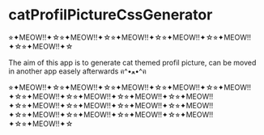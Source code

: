 # catProfilPictureCssGenerator

⭐︎✦MEOW!!✦☆⭐︎✦MEOW!!✦☆⭐︎✦MEOW!!✦☆⭐︎✦MEOW!!✦☆⭐︎✦MEOW!!✦☆⭐︎✦MEOW!!✦☆

The aim of this app is to generate cat themed profil picture, can be moved in another app easely afterwards ฅ\^•ﻌ•^ฅ

⭐︎✦MEOW!!✦☆⭐︎✦MEOW!!✦☆⭐︎✦MEOW!!✦☆⭐︎✦MEOW!!✦☆⭐︎✦MEOW!!✦☆⭐︎✦MEOW!!✦☆⭐︎✦MEOW!!✦☆⭐︎✦MEOW!!✦☆⭐︎✦MEOW!!✦☆⭐︎✦MEOW!!✦☆⭐︎✦MEOW!!✦☆⭐︎✦MEOW!!✦☆⭐︎✦MEOW!!✦☆⭐︎✦MEOW!!✦☆⭐︎✦MEOW!!✦☆⭐︎✦MEOW!!✦☆⭐︎✦MEOW!!✦☆⭐︎✦MEOW!!✦☆